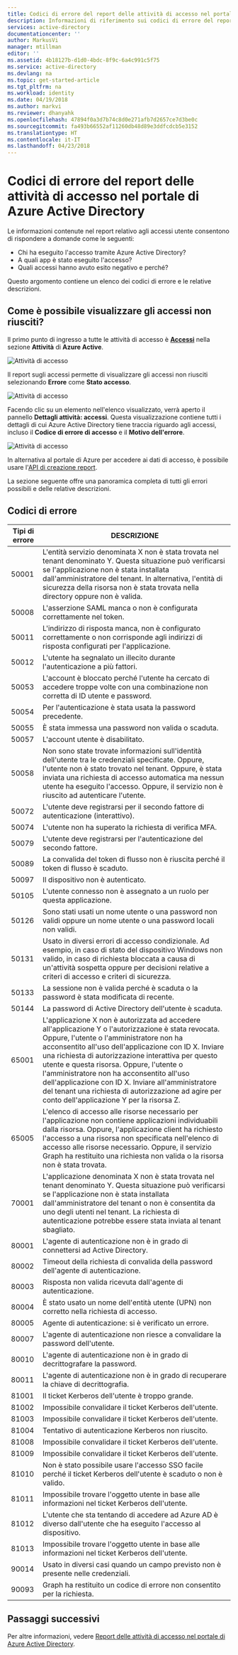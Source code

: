 ```yaml
---
title: Codici di errore del report delle attività di accesso nel portale di Azure Active Directory | Microsoft Docs
description: Informazioni di riferimento sui codici di errore del report delle attività di accesso.
services: active-directory
documentationcenter: ''
author: MarkusVi
manager: mtillman
editor: ''
ms.assetid: 4b18127b-d1d0-4bdc-8f9c-6a4c991c5f75
ms.service: active-directory
ms.devlang: na
ms.topic: get-started-article
ms.tgt_pltfrm: na
ms.workload: identity
ms.date: 04/19/2018
ms.author: markvi
ms.reviewer: dhanyahk
ms.openlocfilehash: 47894f0a3d7b74c8d0e271afb7d2657ce7d3be0c
ms.sourcegitcommit: fa493b66552af11260db48d89e3ddfcdcb5e3152
ms.translationtype: HT
ms.contentlocale: it-IT
ms.lasthandoff: 04/23/2018
---
```

# <a name="sign-in-activity-report-error-codes-in-the-azure-active-directory-portal"></a>Codici di errore del report delle attività di accesso nel portale di Azure Active Directory

Le informazioni contenute nel report relativo agli accessi utente consentono di rispondere a domande come le seguenti:

- Chi ha eseguito l'accesso tramite Azure Active Directory?
- A quali app è stato eseguito l'accesso?
- Quali accessi hanno avuto esito negativo e perché?

Questo argomento contiene un elenco dei codici di errore e le relative descrizioni. 

## <a name="how-can-i-display-failed-sign-ins"></a>Come è possibile visualizzare gli accessi non riusciti? 

Il primo punto di ingresso a tutte le attività di accesso è **[Accessi](https://portal.azure.com/#blade/Microsoft_AAD_IAM/ActiveDirectoryMenuBlade/SignIns)** nella sezione **Attività** di **Azure Active**.


![Attività di accesso](./media/active-directory-reporting-activity-sign-ins-errors/61.png "Attività di accesso")

Il report sugli accessi permette di visualizzare gli accessi non riusciti selezionando **Errore** come **Stato accesso**.

![Attività di accesso](./media/active-directory-reporting-activity-sign-ins-errors/06.png "Attività di accesso")

Facendo clic su un elemento nell'elenco visualizzato, verrà aperto il pannello **Dettagli attività: accessi**. Questa visualizzazione contiene tutti i dettagli di cui Azure Active Directory tiene traccia riguardo agli accessi, incluso il **Codice di errore di accesso** e il **Motivo dell'errore**.

![Attività di accesso](./media/active-directory-reporting-activity-sign-ins-errors/05.png "Attività di accesso")


In alternativa al portale di Azure per accedere ai dati di accesso, è possibile usare l'[API di creazione report](active-directory-reporting-api-getting-started-azure-portal.md).


La sezione seguente offre una panoramica completa di tutti gli errori possibili e delle relative descrizioni. 

## <a name="error-codes"></a>Codici di errore

|Tipi di errore|DESCRIZIONE|
|---|---|
|50001|L'entità servizio denominata X non è stata trovata nel tenant denominato Y. Questa situazione può verificarsi se l'applicazione non è stata installata dall'amministratore del tenant. In alternativa, l'entità di sicurezza della risorsa non è stata trovata nella directory oppure non è valida.|
|50008|L'asserzione SAML manca o non è configurata correttamente nel token.|
|50011|L'indirizzo di risposta manca, non è configurato correttamente o non corrisponde agli indirizzi di risposta configurati per l'applicazione.|
|50012|L'utente ha segnalato un illecito durante l'autenticazione a più fattori.|
|50053|L'account è bloccato perché l'utente ha cercato di accedere troppe volte con una combinazione non corretta di ID utente e password.|
|50054|Per l'autenticazione è stata usata la password precedente.|
|50055|È stata immessa una password non valida o scaduta.|
|50057|L'account utente è disabilitato.|
|50058|Non sono state trovate informazioni sull'identità dell'utente tra le credenziali specificate. Oppure, l'utente non è stato trovato nel tenant. Oppure, è stata inviata una richiesta di accesso automatica ma nessun utente ha eseguito l'accesso. Oppure, il servizio non è riuscito ad autenticare l'utente.|
|50072|L'utente deve registrarsi per il secondo fattore di autenticazione (interattivo).|
|50074|L'utente non ha superato la richiesta di verifica MFA.|
|50079|L'utente deve registrarsi per l'autenticazione del secondo fattore.|
|50089|La convalida del token di flusso non è riuscita perché il token di flusso è scaduto.|
|50097|Il dispositivo non è autenticato.|
|50105|L'utente connesso non è assegnato a un ruolo per questa applicazione.|
|50126|Sono stati usati un nome utente o una password non validi oppure un nome utente o una password locali non validi.|
|50131|Usato in diversi errori di accesso condizionale. Ad esempio, in caso di stato del dispositivo Windows non valido, in caso di richiesta bloccata a causa di un'attività sospetta oppure per decisioni relative a criteri di accesso e criteri di sicurezza.|
|50133|La sessione non è valida perché è scaduta o la password è stata modificata di recente.|
|50144|La password di Active Directory dell'utente è scaduta.|
|65001|L'applicazione X non è autorizzata ad accedere all'applicazione Y o l'autorizzazione è stata revocata. Oppure, l'utente o l'amministratore non ha acconsentito all'uso dell'applicazione con ID X. Inviare una richiesta di autorizzazione interattiva per questo utente e questa risorsa. Oppure, l'utente o l'amministratore non ha acconsentito all'uso dell'applicazione con ID X. Inviare all'amministratore del tenant una richiesta di autorizzazione ad agire per conto dell'applicazione Y per la risorsa Z.|
|65005|L'elenco di accesso alle risorse necessario per l'applicazione non contiene applicazioni individuabili dalla risorsa. Oppure, l'applicazione client ha richiesto l'accesso a una risorsa non specificata nell'elenco di accesso alle risorse necessario. Oppure, il servizio Graph ha restituito una richiesta non valida o la risorsa non è stata trovata.|
|70001|L'applicazione denominata X non è stata trovata nel tenant denominato Y. Questa situazione può verificarsi se l'applicazione non è stata installata dall'amministratore del tenant o non è consentita da uno degli utenti nel tenant. La richiesta di autenticazione potrebbe essere stata inviata al tenant sbagliato.|
|80001|L'agente di autenticazione non è in grado di connettersi ad Active Directory.|
|80002|Timeout della richiesta di convalida della password dell'agente di autenticazione.|
|80003|Risposta non valida ricevuta dall'agente di autenticazione.|
|80004|È stato usato un nome dell'entità utente (UPN) non corretto nella richiesta di accesso.|
|80005|Agente di autenticazione: si è verificato un errore.|
|80007|L'agente di autenticazione non riesce a convalidare la password dell'utente.|
|80010|L'agente di autenticazione non è in grado di decrittografare la password.|
|80011|L'agente di autenticazione non è in grado di recuperare la chiave di decrittografia.|
|81001|Il ticket Kerberos dell'utente è troppo grande.|
|81002|Impossibile convalidare il ticket Kerberos dell'utente.|
|81003|Impossibile convalidare il ticket Kerberos dell'utente.|
|81004|Tentativo di autenticazione Kerberos non riuscito.|
|81008|Impossibile convalidare il ticket Kerberos dell'utente.|
|81009|Impossibile convalidare il ticket Kerberos dell'utente.|
|81010|Non è stato possibile usare l'accesso SSO facile perché il ticket Kerberos dell'utente è scaduto o non è valido.|
|81011|Impossibile trovare l'oggetto utente in base alle informazioni nel ticket Kerberos dell'utente.|
|81012|L'utente che sta tentando di accedere ad Azure AD è diverso dall'utente che ha eseguito l'accesso al dispositivo.|
|81013|Impossibile trovare l'oggetto utente in base alle informazioni nel ticket Kerberos dell'utente.|
|90014|Usato in diversi casi quando un campo previsto non è presente nelle credenziali.|
|90093|Graph ha restituito un codice di errore non consentito per la richiesta.|


## <a name="next-steps"></a>Passaggi successivi

Per altre informazioni, vedere [Report delle attività di accesso nel portale di Azure Active Directory](active-directory-reporting-activity-sign-ins.md).
